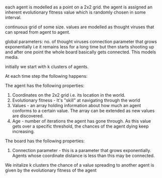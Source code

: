 each agent is modelled as a point on a 2x2 grid. 
the agent is assigned an inherent evolutionary fitness value which is randomly chosen in some interval.

continuous grid of some size.
values are modelled as thought viruses that can spread from agent to agent.

global parameters:
no. of thought viruses
connection parameter that grows exponentially i.e it remains less for a long time but then starts shooting up and after one point the whole board basically gets connected. This models media.



initially we start with k clusters of agents.

At each time step the following happens:



The agent has the following properties:
1. Coordinates on the 2x2 grid i.e. its location in the world.
2. Evolutionary fitness - It's "skill" at navigating through the world
3. Values - an array holding information about how much an agent conforms to a certain value.  The array can be extended as new values are discovered.
4. Age - number of iterations the agent has gone through. As this value gets over a specific threshold, the chances of the agent dying keep increasing. 

The board has the following properties:
1. Connection parameter - this is a parameter that grows exponentially. Agents whose coordinate distance is less than this may be connected. 

We initalize k clusters
the chance of a value spreading to another agent is given by the evolutionary fitness of the agent

